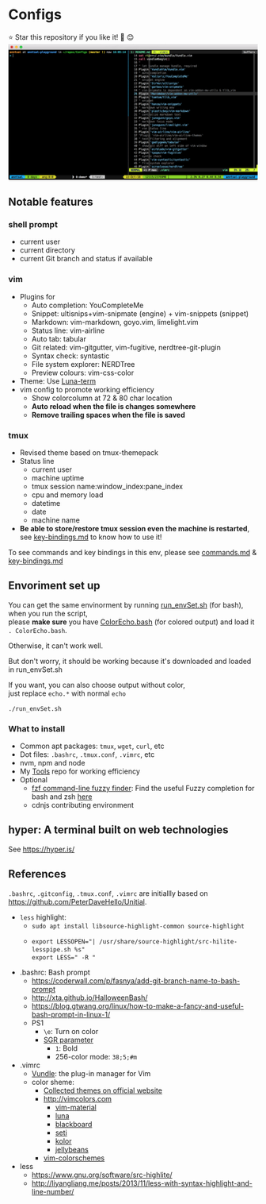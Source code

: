 # Configs
:star: Star this repository if you like it! :tada: :blush:
![screenshot.png](screenshot.png)

## Notable features
### shell prompt
- current user
- current directory
- current Git branch and status if available

### vim
- Plugins for
  - Auto completion: YouCompleteMe
  - Snippet: ultisnips+vim-snipmate (engine) + vim-snippets (snippet)
  - Markdown: vim-markdown, goyo.vim, limelight.vim
  - Status line: vim-airline
  - Auto tab: tabular
  - Git related: vim-gitgutter, vim-fugitive, nerdtree-git-plugin
  - Syntax check: syntastic
  - File system explorer: NERDTree
  - Preview colours: vim-css-color
- Theme: Use [Luna-term](https://github.com/notpratheek/vim-luna/blob/master/colors/luna-term.vim)
- vim config to promote working efficiency
  - Show colorcolumn at 72 & 80 char location
  - **Auto reload when the file is changes somewhere**
  - **Remove trailing spaces when the file is saved**

### tmux
- Revised theme based on tmux-themepack
- Status line
  - current user
  - machine uptime
  - tmux session name:window_index:pane_index
  - cpu and memory load
  - datetime
  - date
  - machine name
- **Be able to store/restore tmux session even the machine is restarted**,  
  see [key-bindings.md](key-bindings.md) to know how to use it!

To see commands and key bindings in this env, please see [commands.md](commands.md) & [key-bindings.md](key-bindings.md)

## Envoriment set up
You can get the same envinorment by running [run_envSet.sh](run_envSet.sh) (for bash),  
when you run the script,  
please **make sure** you have [ColorEcho.bash](https://github.com/PeterDaveHello/ColorEchoForShell/blob/master/dist/ColorEcho.bash) (for colored output) and load it `. ColorEcho.bash`.

Otherwise, it can't work well.

But don't worry, it should be working because it's downloaded and loaded in run_envSet.sh

If you want, you can also choose output without color,  
just replace `echo.*` with normal `echo`

```shell
./run_envSet.sh
```

### What to install
- Common apt packages: `tmux`, `wget`, `curl`, etc
- Dot files: `.bashrc`, `.tmux.conf`, `.vimrc`, etc
- nvm, npm and node
- My [Tools](https://github.com/extend1994/Tools) repo for working efficiency
- Optional
  - [fzf command-line fuzzy finder](https://github.com/junegunn/fzf): Find the useful Fuzzy completion for bash and zsh [here](https://github.com/junegunn/fzf#fuzzy-completion-for-bash-and-zsh)
  - cdnjs contributing environment

## hyper: A terminal built on web technologies
See https://hyper.is/

## References
`.bashrc`, `.gitconfig`, `.tmux.conf`, `.vimrc` are initiallly based on https://github.com/PeterDaveHello/Unitial.

* `less` highlight:
  * `sudo apt install libsource-highlight-common source-highlight`
  * ```shell
    export LESSOPEN="| /usr/share/source-highlight/src-hilite-lesspipe.sh %s"
    export LESS=" -R "
    ```
* .bashrc: Bash prompt
  * https://coderwall.com/p/fasnya/add-git-branch-name-to-bash-prompt
  * http://xta.github.io/HalloweenBash/
  * https://blog.gtwang.org/linux/how-to-make-a-fancy-and-useful-bash-prompt-in-linux-1/
  * PS1
    * `\e`: Turn on color
    * [SGR parameter](https://bit.ly/2K4Foq4)
      * `1`: Bold
      * 256-color mode: `38;5;#m`
* .vimrc
  * [Vundle](https://github.com/VundleVim/Vundle.vim): the plug-in manager for Vim
  * color sheme:
    * [Collected themes on official website](http://www.vim.org/scripts/script_search_results.php?keywords=&script_type=color+scheme&order_by=creation_date&direction=descending&search=search)
    * http://vimcolors.com
      * [vim-material](http://vimcolors.com/679/vim-material/dark)
      * [luna](http://vimcolors.com/414/luna/dark)
      * [blackboard](http://vimcolors.com/280/blackboard/dark)
      * [seti](http://vimcolors.com/244/seti/dark)
      * [kolor](http://vimcolors.com/91/kolor/dark)
      * [jellybeans](http://vimcolors.com/1/jellybeans/dark)
    * [vim-colorschemes](https://github.com/flazz/vim-colorschemes)
 * less
   * https://www.gnu.org/software/src-highlite/
   * http://liyangliang.me/posts/2013/11/less-with-syntax-highlight-and-line-number/
